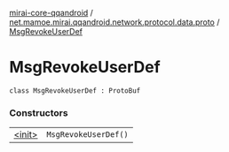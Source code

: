 [mirai-core-qqandroid](../../index.md) / [net.mamoe.mirai.qqandroid.network.protocol.data.proto](../index.md) / [MsgRevokeUserDef](./index.md)

# MsgRevokeUserDef

`class MsgRevokeUserDef : ProtoBuf`

### Constructors
|||
|:----------------------------------------------------------------------------------------|:---------------------------------------------------------------------------------------------------------------------------------------------------------------------------------------------------------|
| [&lt;init&gt;](-init-.md) | `MsgRevokeUserDef()` |

